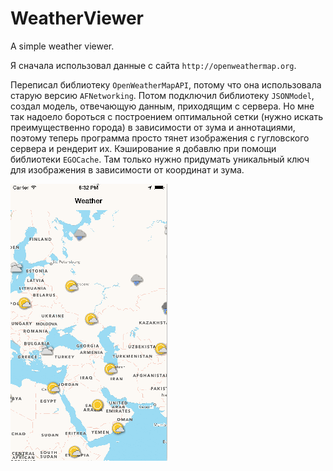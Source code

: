 # WeatherViewer
A simple weather viewer.

Я сначала использовал данные с сайта `http://openweathermap.org`.

Переписал библиотеку `OpenWeatherMapAPI`, потому что она использовала старую версию `AFNetworking`.
Потом подключил библиотеку `JSONModel`, создал модель, отвечающую данным, приходящим с сервера.
Но мне так надоело бороться с построением оптимальной сетки (нужно искать преимущественно города) в зависимости от зума и аннотациями,
поэтому теперь программа просто тянет изображения с гугловского сервера и рендерит их.
Кэширование я добавлю при помощи библиотеки `EGOCache`. Там только нужно придумать уникальный ключ
для изображения в зависимости от координат и зума.

![Alt text](https://github.com/NSSimpleApps/WeatherViewer/blob/master/WeatherViewer/WeatherViewer.gif)


